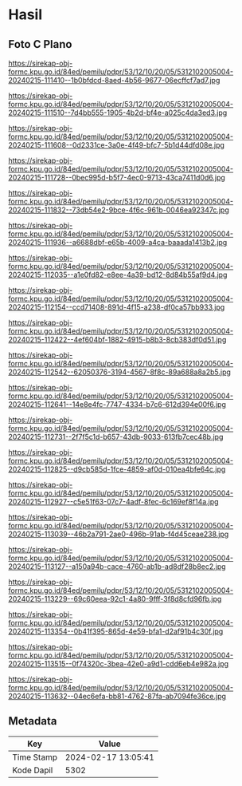 # Hasil

## Foto C Plano

https://sirekap-obj-formc.kpu.go.id/84ed/pemilu/pdpr/53/12/10/20/05/5312102005004-20240215-111410--1b0bfdcd-8aed-4b56-9677-06ecffcf7ad7.jpg

https://sirekap-obj-formc.kpu.go.id/84ed/pemilu/pdpr/53/12/10/20/05/5312102005004-20240215-111510--7d4bb555-1905-4b2d-bf4e-a025c4da3ed3.jpg

https://sirekap-obj-formc.kpu.go.id/84ed/pemilu/pdpr/53/12/10/20/05/5312102005004-20240215-111608--0d2331ce-3a0e-4f49-bfc7-5b1d44dfd08e.jpg

https://sirekap-obj-formc.kpu.go.id/84ed/pemilu/pdpr/53/12/10/20/05/5312102005004-20240215-111728--0bec995d-b5f7-4ec0-9713-43ca7411d0d6.jpg

https://sirekap-obj-formc.kpu.go.id/84ed/pemilu/pdpr/53/12/10/20/05/5312102005004-20240215-111832--73db54e2-9bce-4f6c-961b-0046ea92347c.jpg

https://sirekap-obj-formc.kpu.go.id/84ed/pemilu/pdpr/53/12/10/20/05/5312102005004-20240215-111936--a6688dbf-e65b-4009-a4ca-baaada1413b2.jpg

https://sirekap-obj-formc.kpu.go.id/84ed/pemilu/pdpr/53/12/10/20/05/5312102005004-20240215-112035--a1e0fd82-e8ee-4a39-bd12-8d84b55af9d4.jpg

https://sirekap-obj-formc.kpu.go.id/84ed/pemilu/pdpr/53/12/10/20/05/5312102005004-20240215-112154--ccd71408-891d-4f15-a238-df0ca57bb933.jpg

https://sirekap-obj-formc.kpu.go.id/84ed/pemilu/pdpr/53/12/10/20/05/5312102005004-20240215-112422--4ef604bf-1882-4915-b8b3-8cb383df0d51.jpg

https://sirekap-obj-formc.kpu.go.id/84ed/pemilu/pdpr/53/12/10/20/05/5312102005004-20240215-112542--62050376-3194-4567-8f8c-89a688a8a2b5.jpg

https://sirekap-obj-formc.kpu.go.id/84ed/pemilu/pdpr/53/12/10/20/05/5312102005004-20240215-112641--14e8e4fc-7747-4334-b7c6-612d394e00f6.jpg

https://sirekap-obj-formc.kpu.go.id/84ed/pemilu/pdpr/53/12/10/20/05/5312102005004-20240215-112731--2f7f5c1d-b657-43db-9033-613fb7cec48b.jpg

https://sirekap-obj-formc.kpu.go.id/84ed/pemilu/pdpr/53/12/10/20/05/5312102005004-20240215-112825--d9cb585d-1fce-4859-af0d-010ea4bfe64c.jpg

https://sirekap-obj-formc.kpu.go.id/84ed/pemilu/pdpr/53/12/10/20/05/5312102005004-20240215-112927--c5e51f63-07c7-4adf-8fec-6c169ef8f14a.jpg

https://sirekap-obj-formc.kpu.go.id/84ed/pemilu/pdpr/53/12/10/20/05/5312102005004-20240215-113039--46b2a791-2ae0-496b-91ab-f4d45ceae238.jpg

https://sirekap-obj-formc.kpu.go.id/84ed/pemilu/pdpr/53/12/10/20/05/5312102005004-20240215-113127--a150a94b-cace-4760-ab1b-ad8df28b8ec2.jpg

https://sirekap-obj-formc.kpu.go.id/84ed/pemilu/pdpr/53/12/10/20/05/5312102005004-20240215-113229--69c60eea-92c1-4a80-9fff-3f8d8cfd96fb.jpg

https://sirekap-obj-formc.kpu.go.id/84ed/pemilu/pdpr/53/12/10/20/05/5312102005004-20240215-113354--0b41f395-865d-4e59-bfa1-d2af91b4c30f.jpg

https://sirekap-obj-formc.kpu.go.id/84ed/pemilu/pdpr/53/12/10/20/05/5312102005004-20240215-113515--0f74320c-3bea-42e0-a9d1-cdd6eb4e982a.jpg

https://sirekap-obj-formc.kpu.go.id/84ed/pemilu/pdpr/53/12/10/20/05/5312102005004-20240215-113632--04ec6efa-bb81-4762-87fa-ab7094fe36ce.jpg


## Metadata

| Key        | Value               |
| ---------- | ------------------- |
| Time Stamp | 2024-02-17 13:05:41 |
| Kode Dapil | 5302                |




